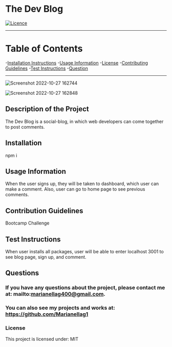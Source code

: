

# **The Dev Blog**

[![Licence](http://img.shields.io/badge/License-MIT-yellow.svg)](https://opensource.org/licenses/MIT)

---


# **Table of Contents**

-[Installation Instructions](#installation)
-[Usage Information](#usage-information)
-[License](#license)
-[Contributing Guidelines](#contribution-guidelines)
-[Test Instructions](#test-instructions)
-[Question](#questions)


---
![Screenshot 2022-10-27 162744](https://user-images.githubusercontent.com/110939445/198401958-47085fe1-14de-4d57-88d5-bdebfd1c6a49.png)

![Screenshot 2022-10-27 162848](https://user-images.githubusercontent.com/110939445/198401995-a577bbfc-75f0-41ec-b525-e084e34cb5fa.png)

## **Description of the Project**
The Dev Blog is a social-blog, in which web developers can come together to post comments.



## **Installation**
npm i



## **Usage Information**
When the user signs up, they will be taken to dashboard, which user can make a comment. Also, user can go to home page to see previous comments.



## **Contribution Guidelines**
Bootcamp Challenge



## **Test Instructions**
When user installs all packages, user will be able to enter localhost 3001 to see blog page, sign up, and comment.



## **Questions**
### If you have any questions about the project, please contact me at: mailto:marianellag400@gmail.com. 
### You can also see my projects and works at: https://github.com/Marianellag1



### **License**
This project is licensed under:
    MIT
